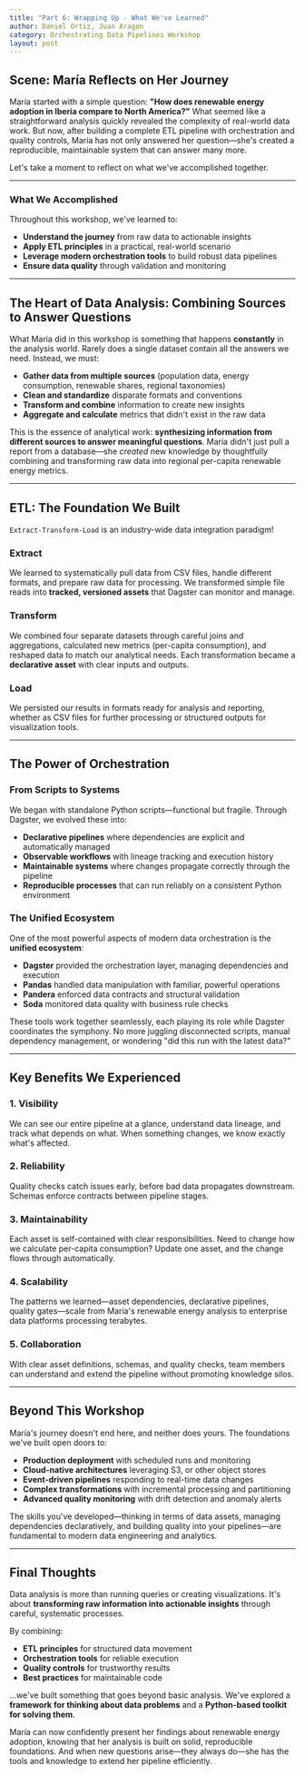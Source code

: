 ```yaml
---
title: "Part 6: Wrapping Up - What We've Learned"
author: Daniel Ortiz, Juan Aragon
category: Orchestrating Data Pipelines Workshop
layout: post
---
```


## Scene: María Reflects on Her Journey

María started with a simple question: **"How does renewable energy adoption in Iberia compare to North America?"** What seemed like a straightforward analysis quickly revealed the complexity of real-world data work. But now, after building a complete ETL pipeline with orchestration and quality controls, María has not only answered her question—she's created a reproducible, maintainable system that can answer many more.

Let's take a moment to reflect on what we've accomplished together.

---

### What We Accomplished

Throughout this workshop, we've learned to:

- **Understand the journey** from raw data to actionable insights
- **Apply ETL principles** in a practical, real-world scenario
- **Leverage modern orchestration tools** to build robust data pipelines
- **Ensure data quality** through validation and monitoring

---

## The Heart of Data Analysis: Combining Sources to Answer Questions

What María did in this workshop is something that happens **constantly** in the analysis world. Rarely does a single dataset contain all the answers we need. Instead, we must:

- **Gather data from multiple sources** (population data, energy consumption, renewable shares, regional taxonomies)
- **Clean and standardize** disparate formats and conventions
- **Transform and combine** information to create new insights
- **Aggregate and calculate** metrics that didn't exist in the raw data

This is the essence of analytical work: **synthesizing information from different sources to answer meaningful questions**. María didn't just pull a report from a database—she *created* new knowledge by thoughtfully combining and transforming raw data into regional per-capita renewable energy metrics.

---

## ETL: The Foundation We Built

`Extract-Transform-Load` is an industry-wide data integration paradigm!

### Extract
We learned to systematically pull data from CSV files, handle different formats, and prepare raw data for processing. We transformed simple file reads into **tracked, versioned assets** that Dagster can monitor and manage.

### Transform
We combined four separate datasets through careful joins and aggregations, calculated new metrics (per-capita consumption), and reshaped data to match our analytical needs. Each transformation became a **declarative asset** with clear inputs and outputs.

### Load
We persisted our results in formats ready for analysis and reporting, whether as CSV files for further processing or structured outputs for visualization tools.

---

## The Power of Orchestration

### From Scripts to Systems

We began with standalone Python scripts—functional but fragile. Through Dagster, we evolved these into:

- **Declarative pipelines** where dependencies are explicit and automatically managed
- **Observable workflows** with lineage tracking and execution history
- **Maintainable systems** where changes propagate correctly through the pipeline
- **Reproducible processes** that can run reliably on a consistent Python environment

### The Unified Ecosystem

One of the most powerful aspects of modern data orchestration is the **unified ecosystem**:

- **Dagster** provided the orchestration layer, managing dependencies and execution
- **Pandas** handled data manipulation with familiar, powerful operations
- **Pandera** enforced data contracts and structural validation
- **Soda** monitored data quality with business rule checks

These tools work together seamlessly, each playing its role while Dagster coordinates the symphony. No more juggling disconnected scripts, manual dependency management, or wondering "did this run with the latest data?"

---

## Key Benefits We Experienced

### 1. **Visibility**
We can see our entire pipeline at a glance, understand data lineage, and track what depends on what. When something changes, we know exactly what's affected.

### 2. **Reliability**
Quality checks catch issues early, before bad data propagates downstream. Schemas enforce contracts between pipeline stages.

### 3. **Maintainability**
Each asset is self-contained with clear responsibilities. Need to change how we calculate per-capita consumption? Update one asset, and the change flows through automatically.

### 4. **Scalability**
The patterns we learned—asset dependencies, declarative pipelines, quality gates—scale from María's renewable energy analysis to enterprise data platforms processing terabytes.

### 5. **Collaboration**
With clear asset definitions, schemas, and quality checks, team members can understand and extend the pipeline without promoting knowledge silos.

---

## Beyond This Workshop

María's journey doesn't end here, and neither does yours. The foundations we've built open doors to:

- **Production deployment** with scheduled runs and monitoring
- **Cloud-native architectures** leveraging S3, or other object stores
- **Event-driven pipelines** responding to real-time data changes
- **Complex transformations** with incremental processing and partitioning
- **Advanced quality monitoring** with drift detection and anomaly alerts

The skills you've developed—thinking in terms of data assets, managing dependencies declaratively, and building quality into your pipelines—are fundamental to modern data engineering and analytics.

---

## Final Thoughts

Data analysis is more than running queries or creating visualizations. It's about **transforming raw information into actionable insights** through careful, systematic processes. 

By combining:
- **ETL principles** for structured data movement
- **Orchestration tools** for reliable execution
- **Quality controls** for trustworthy results
- **Best practices** for maintainable code

...we've built something that goes beyond basic analysis. We've explored a **framework for thinking about data problems** and a **Python-based toolkit for solving them**.

María can now confidently present her findings about renewable energy adoption, knowing that her analysis is built on solid, reproducible foundations. And when new questions arise—they always do—she has the tools and knowledge to extend her pipeline efficiently.
